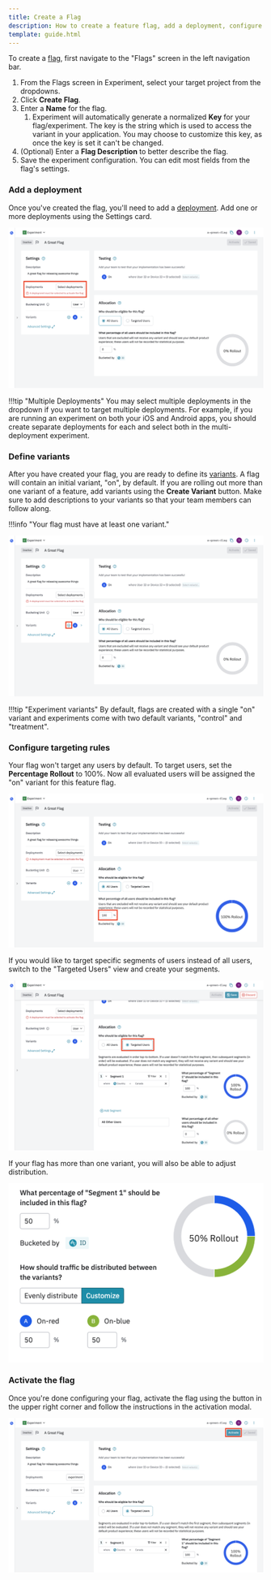 ```yaml
---
title: Create a Flag
description: How to create a feature flag, add a deployment, configure targeting rules, and activate the feature flag.
template: guide.html
---
```


To create a [flag](../../general/data-model.md#flags-and-experiments), first navigate to the "Flags" screen in the left navigation bar.

1. From the Flags screen in Experiment, select your target project from the dropdowns.
2. Click **Create Flag**.
3. Enter a **Name** for the flag.
   1. Experiment will automatically generate a normalized **Key** for your flag/experiment. The key is the string which is used to access the variant in your application. You may choose to customize this key, as once the key is set it can't be changed.
4. (Optional) Enter a **Flag Description** to better describe the flag.
5. Save the experiment configuration. You can edit most fields from the flag's settings.

### Add a deployment

Once you've created the flag, you'll need to add a [deployment](../../general/data-model.md#deployments). Add one or more deployments using the Settings card.

![Screenshot of settings card with deployments](../../../assets/images/experiment/create-flag-1.png)

!!!tip "Multiple Deployments"
    You may select multiple deployments in the dropdown if you want to target multiple deployments. For example, if you are running an experiment on both your iOS and Android apps, you should create separate deployments for each and select both in the multi-deployment experiment.

### Define variants

After you have created your flag, you are ready to define its [variants](../../general/data-model.md#variants). A flag will contain an initial variant, "on", by default. If you are rolling out more than one variant of a feature, add variants using the **Create Variant** button. Make sure to add descriptions to your variants so that your team members can follow along.

!!!info "Your flag must have at least one variant."

![Screenshot of variants in configure tab](../../../assets/images/experiment/create-flag-2.png)

!!!tip "Experiment variants"
    By default, flags are created with a single "on" variant and experiments come with two default variants, "control" and "treatment".

### Configure targeting rules

Your flag won't target any users by default. To target users, set the **Percentage Rollout** to 100%. Now all evaluated users will be assigned the "on" variant for this feature flag.

![Screenshot of allocation card with percentage rollout](../../../assets/images/experiment/create-flag-3.png)

If you would like to target specific segments of users instead of all users, switch to the "Targeted Users" view and create your segments.

![Screenshot of allocation card with targeted users control](../../../assets/images/experiment/create-flag-3b.png)

If your flag has more than one variant, you will also be able to adjust distribution.

![Screenshot of allocation card with distribution control](../../../assets/images/experiment/create-flag-3c.png)

### Activate the flag

Once you're done configuring your flag, activate the flag using the button in the upper right corner and follow the instructions in the activation modal.

![Screenshot of top navigation bar with active toggle](../../../assets/images/experiment/create-flag-4.png)
